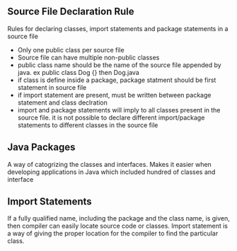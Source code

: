 ## Source File Declaration Rule
Rules for declaring classes, import statements and package statements in a source file
* Only one public class per source file
* Source file can have multiple non-public classes
* public class name should be the name of the source file appended by java. ex public class Dog {} then Dog.java
* if class is define inside a package, package statment should be first statement in source file
* if import statement are present, must be written between package statement and class declration
* import and package statements will imply to all classes present in the source file. it is not possible to declare different import/package statements to different classes in the source file

## Java Packages
A way of catogrizing the classes and interfaces. Makes it easier when developing applications in Java which included hundred of classes and interface

## Import Statements
If a fully qualified name, including the package and the class name, is given, then compiler can easily locate source code or classes. Import statement is a way of giving the proper location for the compiler to find the particular class.


